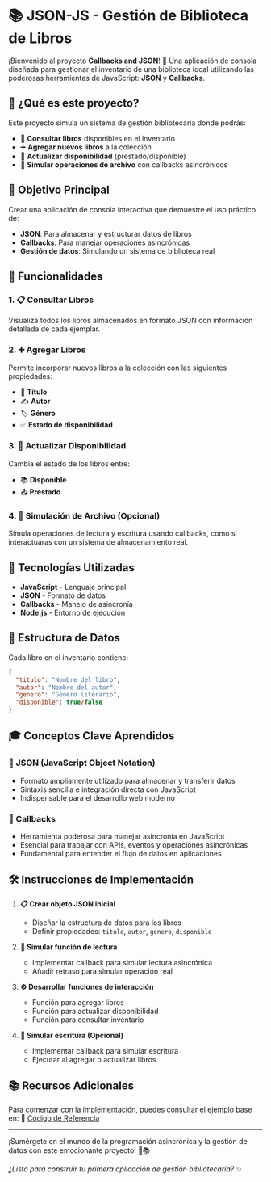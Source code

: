 # 📚 JSON-JS - Gestión de Biblioteca de Libros

¡Bienvenido al proyecto **Callbacks and JSON**! 🎉 Una aplicación de consola diseñada para gestionar el inventario de una biblioteca local utilizando las poderosas herramientas de JavaScript: **JSON** y **Callbacks**.

## 🌟 ¿Qué es este proyecto?

Este proyecto simula un sistema de gestión bibliotecaria donde podrás:

- 📖 **Consultar libros** disponibles en el inventario
- ➕ **Agregar nuevos libros** a la colección
- 🔄 **Actualizar disponibilidad** (prestado/disponible)
- 💾 **Simular operaciones de archivo** con callbacks asincrónicos

## 🎯 Objetivo Principal

Crear una aplicación de consola interactiva que demuestre el uso práctico de:

- **JSON**: Para almacenar y estructurar datos de libros
- **Callbacks**: Para manejar operaciones asincrónicas
- **Gestión de datos**: Simulando un sistema de biblioteca real

## 🚀 Funcionalidades

### 1. 📋 Consultar Libros
Visualiza todos los libros almacenados en formato JSON con información detallada de cada ejemplar.

### 2. ➕ Agregar Libros
Permite incorporar nuevos libros a la colección con las siguientes propiedades:
- 📝 **Título**
- ✍️ **Autor**
- 🏷️ **Género**
- ✅ **Estado de disponibilidad**

### 3. 🔄 Actualizar Disponibilidad
Cambia el estado de los libros entre:
- 📚 **Disponible**
- 📤 **Prestado**

### 4. 💾 Simulación de Archivo (Opcional)
Simula operaciones de lectura y escritura usando callbacks, como si interactuaras con un sistema de almacenamiento real.

## 🔧 Tecnologías Utilizadas

- **JavaScript** - Lenguaje principal
- **JSON** - Formato de datos
- **Callbacks** - Manejo de asincronía
- **Node.js** - Entorno de ejecución

## 📖 Estructura de Datos

Cada libro en el inventario contiene:

```json
{
  "titulo": "Nombre del libro",
  "autor": "Nombre del autor",
  "genero": "Género literario",
  "disponible": true/false
}
```

## 🎓 Conceptos Clave Aprendidos

### 📄 JSON (JavaScript Object Notation)
- Formato ampliamente utilizado para almacenar y transferir datos
- Sintaxis sencilla e integración directa con JavaScript
- Indispensable para el desarrollo web moderno

### 🔄 Callbacks
- Herramienta poderosa para manejar asincronía en JavaScript
- Esencial para trabajar con APIs, eventos y operaciones asincrónicas
- Fundamental para entender el flujo de datos en aplicaciones

## 🛠️ Instrucciones de Implementación

1. **📋 Crear objeto JSON inicial**
   - Diseñar la estructura de datos para los libros
   - Definir propiedades: `titulo`, `autor`, `genero`, `disponible`

2. **📖 Simular función de lectura**
   - Implementar callback para simular lectura asincrónica
   - Añadir retraso para simular operación real

3. **⚙️ Desarrollar funciones de interacción**
   - Función para agregar libros
   - Función para actualizar disponibilidad
   - Función para consultar inventario

4. **💾 Simular escritura (Opcional)**
   - Implementar callback para simular escritura
   - Ejecutar al agregar o actualizar libros

## 📚 Recursos Adicionales

Para comenzar con la implementación, puedes consultar el ejemplo base en:
🔗 [Código de Referencia](https://gist.github.com/heladio-devf-mx/b7f9cd1ffe11e2fd9a46cba6ef019ea1)

---

¡Sumérgete en el mundo de la programación asincrónica y la gestión de datos con este emocionante proyecto! 🚀📚

*¿Listo para construir tu primera aplicación de gestión bibliotecaria?* ✨
